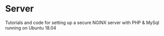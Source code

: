 # Server
Tutorials and code for setting up a secure NGINX server with PHP &amp; MySql running on Ubuntu 18.04
